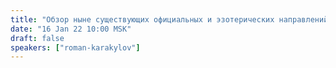 ```yaml
---
title: "Обзор ныне существующих официальных и эзотерических направлений в психологии!"
date: "16 Jan 22 10:00 MSK"
draft: false
speakers: ["roman-karakylov"]
---
```

